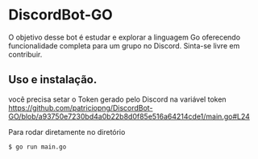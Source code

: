 # DiscordBot-GO
O objetivo desse bot é estudar e explorar a linguagem Go oferecendo funcionalidade completa para um grupo no Discord. Sinta-se livre em contribuir.

## Uso e instalação.
você precisa setar o Token gerado pelo Discord na variável token
https://github.com/patriciopng/DiscordBot-GO/blob/a93750e7230bd4a0b22b8d0f85e516a64214cde1/main.go#L24


Para rodar diretamente no diretório
```sh
$ go run main.go
```
